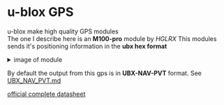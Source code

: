 # u-blox GPS
u-blox make high quality GPS modules\
The one I describe here is an **M100-pro** module by _HGLRX_
This modules sends it's positioning information in the **ubx hex format**
<details>
  <summary> image of module </summary>
  
![M100-pro GPS module.](ubloxM10pro.jpg.webp)

</details>

By default the output from this gps is in **UBX-NAV-PVT** format. See [UBX_NAV_PVT.md](UBX_NAV_PVT.md)

[official complete datasheet](https://www.peak-system.com/produktcd/Pdf/English/PCAN-GPS-FD_UserManAppendix_GNNS_InterfaceDescription.pdf)
